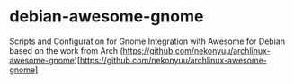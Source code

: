 debian-awesome-gnome
=======================

Scripts and Configuration for Gnome Integration with Awesome for Debian
based on the work from Arch (https://github.com/nekonyuu/archlinux-awesome-gnome)[https://github.com/nekonyuu/archlinux-awesome-gnome]